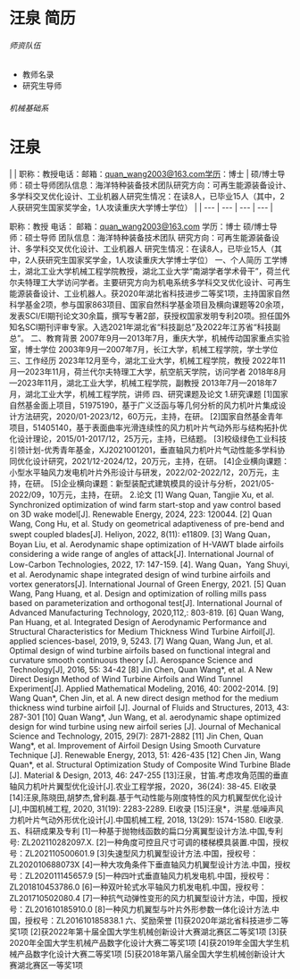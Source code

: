 # 汪泉 简历

###### 师资队伍
- 教师名录
- 研究生导师

###### 机械基础系

# 汪泉

|  | 职称：教授电话：邮箱：quan_wang2003@163.com学历：博士 | 硕/博士导师：硕士导师团队信息：海洋特种装备技术团队研究方向：可再生能源装备设计、多学科交叉优化设计、工业机器人研究生情况：在读8人，已毕业15人（其中，2人获研究生国家奖学金，1人攻读重庆大学博士学位） |
| --- | --- | --- | --- |

职称：教授
电话：
邮箱：quan_wang2003@163.com
学历：博士
硕/博士导师：硕士导师
团队信息：海洋特种装备技术团队
研究方向：可再生能源装备设计、多学科交叉优化设计、工业机器人
研究生情况：在读8人，已毕业15人（其中，2人获研究生国家奖学金，1人攻读重庆大学博士学位）
一、个人简历
工学博士，湖北工业大学机械工程学院教授，湖北工业大学“南湖学者学术骨干”，荷兰代尔夫特理工大学访问学者。主要研究方向为机电系统多学科交叉优化设计、可再生能源装备设计、工业机器人。获2020年湖北省科技进步二等奖1项，主持国家自然科学基金2项，参与国家863项目、国家自然科学基金项目及横向课题等20余项，发表SCI/EI期刊论文30余篇，撰写专著2部，获授权国家发明专利20项。担任国外知名SCI期刊评审专家。入选2021年湖北省“科技副总”及2022年江苏省“科技副总”。
二、教育背景
2007年9月—2013年7月，重庆大学，机械传动国家重点实验室，博士学位
2003年9月—2007年7月，长江大学，机械工程学院，学士学位
三、工作经历
2023年12月至今，湖北工业大学，机械工程学院，教授
2022年11月—2023年11月，荷兰代尔夫特理工大学，航空航天学院，访问学者
2018年8月—2023年11月，湖北工业大学，机械工程学院，副教授
2013年7月—2018年7月，湖北工业大学，机械工程学院，讲师
四、研究课题及论文
1.研究课题
[1]国家自然基金面上项目，51975190，基于广义泛函与等几何分析的风力机叶片集成设计方法研究，2020/01-2023/12，60万元，主持，在研。
[2]国家自然基金青年项目，51405140，基于表面曲率光滑连续性的风力机叶片气动外形与结构拓扑优化设计理论，2015/01-2017/12，25万元，主持，已结题。
[3]校级绿色工业科技引领计划-优秀青年基金，XJ2021001201，垂直轴风力机叶片气动性能多学科协同优化设计研究，2021/12-2024/12，20万元，主持，在研。
[4]企业横向课题：小型水平轴风力发电机叶片外形设计与研发，2022/02-2022/12，20万元，主持，在研。
[5]企业横向课题：新型装配式建筑模具的设计与分析，2021/05-2022/09，10万元，主持，在研。
2.论文
[1] Wang Quan, Tangjie Xu, et al. Synchronized optimization of wind farm start-stop and yaw control based on 3D wake model[J]. Renewable Energy, 2024, 223: 120044.
[2] Quan Wang, Cong Hu, et al. Study on geometrical adaptiveness of pre-bend and swept coupled blades[J]. Heliyon, 2022, 8(11): e11809.
[3] Wang Quan，Boyan Liu, et al. Aerodynamic shape optimization of H-VAWT blade airfoils considering a wide range of angles of attack[J]. International Journal of Low-Carbon Technologies, 2022, 17: 147-159.
[4]. Wang Quan，Yang Shuyi, et al. Aerodynamic shape integrated design of wind turbine airfoils and vortex generators[J]. International Journal of Green Energy, 2021.
[5] Quan Wang, Pang Huang, et al. Design and optimization of rolling mills pass based on parameterization and orthogonal test[J]. International Journal of Advanced Manufacturing Technology, 2020,112,: 803-819.
[6] Quan Wang, Pan Huang, et al. Integrated Design of Aerodynamic Performance and Structural Characteristics for Medium Thickness Wind Turbine Airfoil[J]. applied sciences-basel, 2019, 9, 5243.
[7] Wang Quan, Wang Jun, et al. Optimal design of wind turbine airfoils based on functional integral and curvature smooth continuous theory [J]. Aerospance Science and Technology[J], 2016, 55: 34-42
[8] Jin Chen, Quan Wang*, et al. A New Direct Design Method of Wind Turbine Airfoils and Wind Tunnel Experiment[J]. Applied Mathematical Modeling, 2016, 40: 2002-2014.
[9] Wang Quan*, Chen Jin, et al. A new direct design method for the medium thickness wind turbine airfoil [J]. Journal of Fluids and Structures, 2013, 43: 287-301
[10] Quan Wang*, Jun Wang, et al. aerodynamic shape optimized design for wind turbine using new airfoil series [J]. Journal of Mechanical Science and Technology, 2015, 29(7): 2871-2882
[11] Jin Chen, Quan Wang*, et al. Improvement of Airfoil Design Using Smooth Curvature Technique [J]. Renewable Energy, 2013, 51: 426-435
[12] Chen Jin, Wang Quan*, et al. Structural Optimization Study of Composite Wind Turbine Blade [J]. Material & Design, 2013, 46: 247-255
[13]汪泉，甘笛.考虑攻角范围的垂直轴风力机叶片翼型优化设计[J].农业工程学报，2020，36(24): 38-45. EI收录
[14]汪泉,陈晓田,胡梦杰,曾利磊.基于气动性能与刚度特性的风力机翼型优化设计[J],中国机械工程, 2020, 31(19): 2283-2289. EI收录
[15]汪泉*，洪星.低噪声风力机叶片气动外形优化设计[J].中国机械工程, 2018, 13(29): 1574-1580. EI收录.
五、科研成果及专利
[1]一种基于抛物线函数的扁口分离翼型设计方法.中国,专利号: ZL202110282097.X.
[2]一种角度可控且尺寸可调的楼梯模具装置.中国，授权号：ZL202110500601.9
[3]失速型风力机翼型设计方法.中国，授权号：ZL202010688073X
[4]一种大攻角条件下垂直轴风力机翼型设计方法.中国，授权号：ZL202011145657.9
[5]一种四叶式垂直轴风力机发电机.中国，授权号：ZL201810453786.0
[6]一种双叶轮式水平轴风力机发电机.中国，授权号：ZL201710502080.4
[7]一种抗气动弹性变形的风力机翼型设计方法，中国，授权号：ZL201610185910.0
[8]一种风力机翼型与叶片外形参数一体化设计方法.中国，授权号：ZL201610185838.1
六、奖励荣誉
[1]获2020年湖北省科技进步二等奖1项
[2]获2022年第十届全国大学生机械创新设计大赛湖北赛区二等奖1项
[3]获2020年全国大学生机械产品数字化设计大赛二等奖1项
[4]获2019年全国大学生机械产品数字化设计大赛二等奖1项
[5]获2018年第八届全国大学生机械创新设计大赛湖北赛区一等奖1项
